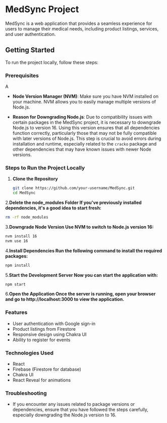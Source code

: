 # MedSync Project

MedSync is a web application that provides a seamless experience for users to manage their medical needs, including product listings, services, and user authentication.

## Getting Started

To run the project locally, follow these steps:

### Prerequisites
A
- **Node Version Manager (NVM)**: Make sure you have NVM installed on your machine. NVM allows you to easily manage multiple versions of Node.js.
  
- **Reason for Downgrading Node.js**: Due to compatibility issues with certain packages in the MedSync project, it is necessary to downgrade Node.js to version 16. Using this version ensures that all dependencies function correctly, particularly those that may not be fully compatible with later versions of Node.js. This step is crucial to avoid errors during installation and runtime, especially related to the `cracko` package and other dependencies that may have known issues with newer Node versions.


### Steps to Run the Project Locally

1. **Clone the Repository**
   ```bash
   git clone https://github.com/your-username/MedSync.git
   cd MedSync
   ```

2.**Delete the node_modules Folder If you've previously installed dependencies, it's a good idea to start fresh:**
   ```bash
   rm -rf node_modules
   ```

3.**Downgrade Node Version Use NVM to switch to Node.js version 16:**
   ```bash
   nvm install 16
   nvm use 16
   ```

4.**Install Dependencies Run the following command to install the required packages:**
   ```bash
   npm install
   ```


5.**Start the Development Server Now you can start the application with:**
   
  ```bash
  npm start
  ```

6.**Open the Application Once the server is running, open your browser and go to http://localhost:3000 to view the application.**


### Features

- User authentication with Google sign-in
- Product listings from Firestore
- Responsive design using Chakra UI
- Ability to register for events

### Technologies Used
- React
- Firebase (Firestore for database)
- Chakra UI
- React Reveal for animations

### Troubleshooting
- If you encounter any issues related to package versions or dependencies, ensure that you have followed the steps carefully, especially downgrading the Node.js version to 16.
